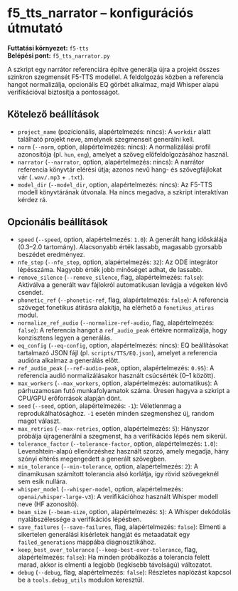 # f5_tts_narrator – konfigurációs útmutató

**Futtatási környezet:** `f5-tts`  
**Belépési pont:** `f5_tts_narrator.py`

A szkript egy narrátor referenciára építve generálja újra a projekt összes szinkron szegmensét F5-TTS modellel. A feldolgozás közben a referencia hangot normalizálja, opcionális EQ görbét alkalmaz, majd Whisper alapú verifikációval biztosítja a pontosságot.

## Kötelező beállítások
- `project_name` (pozícionális, alapértelmezés: nincs): A `workdir` alatt található projekt neve, amelynek szegmenseit generálni kell.
- `norm` (`--norm`, option, alapértelmezés: nincs): A normalizálási profil azonosítója (pl. `hun`, `eng`), amelyet a szöveg előfeldolgozásához használ.
- `narrator` (`--narrator`, option, alapértelmezés: nincs): A narrátor referencia könyvtár elérési útja; azonos nevű hang- és szövegfájlokat vár (`.wav/.mp3` + `.txt`).
- `model_dir` (`--model_dir`, option, alapértelmezés: nincs): Az F5-TTS modell könyvtárának útvonala. Ha nincs megadva, a szkript interaktívan kérdez rá.

## Opcionális beállítások
- `speed` (`--speed`, option, alapértelmezés: `1.0`): A generált hang időskálája (0.3–2.0 tartomány). Alacsonyabb érték lassabb, magasabb gyorsabb beszédet eredményez.
- `nfe_step` (`--nfe_step`, option, alapértelmezés: `32`): Az ODE integrátor lépésszáma. Nagyobb érték jobb minőséget adhat, de lassabb.
- `remove_silence` (`--remove_silence`, flag, alapértelmezés: `false`): Aktiválva a generált wav fájlokról automatikusan levágja a végeken lévő csendet.
- `phonetic_ref` (`--phonetic-ref`, flag, alapértelmezés: `false`): A referencia szöveget fonetikus átírásra alakítja, ha elérhető a `fonetikus_atiras` modul.
- `normalize_ref_audio` (`--normalize-ref-audio`, flag, alapértelmezés: `false`): A referencia hangot a `ref_audio_peak` értékre normalizálja, hogy konzisztens legyen a generálás.
- `eq_config` (`--eq-config`, option, alapértelmezés: nincs): EQ beállításokat tartalmazó JSON fájl (pl. `scripts/TTS/EQ.json`), amelyet a referencia audióra alkalmaz a generálás előtt.
- `ref_audio_peak` (`--ref-audio-peak`, option, alapértelmezés: `0.95`): A referencia audió normalizálásakor használt csúcsérték (0–1 között).
- `max_workers` (`--max_workers`, option, alapértelmezés: automatikus): A párhuzamosan futó munkafolyamatok száma. Üresen hagyva a szkript a CPU/GPU erőforrások alapján dönt.
- `seed` (`--seed`, option, alapértelmezés: `-1`): Véletlenmag a reprodukálhatósághoz. `-1` esetén minden szegmenshez új, random magot választ.
- `max_retries` (`--max-retries`, option, alapértelmezés: `5`): Hányszor próbálja újragenerálni a szegmenst, ha a verifikációs lépés nem sikerül.
- `tolerance_factor` (`--tolerance-factor`, option, alapértelmezés: `1.0`): Levenshtein-alapú ellenőrzéshez használt szorzó, amely megadja, hány szónyi eltérés megengedett a generált szövegben.
- `min_tolerance` (`--min-tolerance`, option, alapértelmezés: `2`): A dinamikusan számított tolerancia alsó korlátja, így rövid szövegeknél sem esik nullára.
- `whisper_model` (`--whisper-model`, option, alapértelmezés: `openai/whisper-large-v3`): A verifikációhoz használt Whisper modell neve (HF azonosító).
- `beam_size` (`--beam-size`, option, alapértelmezés: `5`): A Whisper dekódolás nyalábszélessége a verifikációs lépésben.
- `save_failures` (`--save-failures`, flag, alapértelmezés: `false`): Elmenti a sikertelen generálási kísérletek hangját és metaadatait egy `failed_generations` mappába diagnosztikához.
- `keep_best_over_tolerance` (`--keep-best-over-tolerance`, flag, alapértelmezés: `false`): Ha minden próbálkozás a tolerancia felett marad, akkor is elmenti a legjobb (legkisebb távolságú) változatot.
- `debug` (`--debug`, flag, alapértelmezés: `false`): Részletes naplózást kapcsol be a `tools.debug_utils` modulon keresztül.
